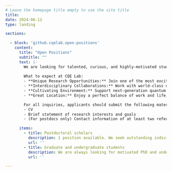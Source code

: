```yaml
---
# Leave the homepage title empty to use the site title
title:
date: 2024-06-12
type: landing

sections:

  - block: 'github.cqelab.open-positions'
    content:
      title: "Open Positions"
      subtitle: ""
      text: |-
        We are looking for talented, curious, and highly-motivated students and postdocs to join us!
        
        What to expect at CQE Lab:
        - **Unique Research Opportunities:** Join one of the most exciting research fields, driving fundamental changes in science & technology.
        - **Interdisciplinary Collaborations:** Work with world-class quantum researchers at UW and beyond.
        - **Cultivating Environment:** Support next-generation quantum researchers (you!) to grow, thrive, and succeed.
        - **Great Location:** Enjoy a perfect balance of work and life, with the rich culture and entertainment of Seattle, and the natural beauty of Washington state.

        For all inquiries, applicants should submit the following materials to **[Mo Chen](mailto:chenmo@uw.edu)**, with title "[postdoc/PhD/undergrad]@CQE: inquiry from [your name]". 
        - CV
        - Brief statement of research interests and goals
        - (For postdocs only) Contact information of at least two references

      items:
        - title: Postdoctoral scholars
          description: 1 position available. We seek outstanding individuals with strong demonstrated skills in at least one of the following fields a) Experimental quantum science & engineering; b) Nanophononics/acoustics/MEMS; c) Nanofabrication.
          url: ''
        - title: Graduate and undergraduate students
          description: We are always looking for motivated PhD and undergraduate students. If you are passionate about quantum science & engineering, and come from a relevant science and/or engineering fields, we welcome you to reach out to Prof. Chen regarding potential opportunities.
          url: ''

---
```

